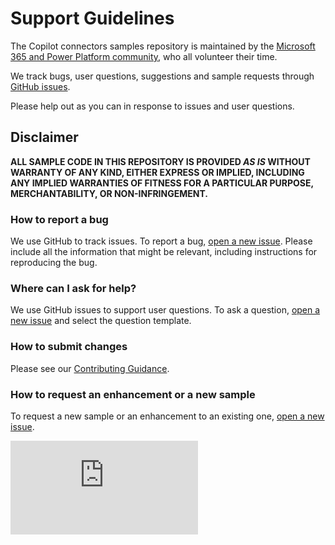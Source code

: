 # Support Guidelines

The Copilot connectors samples repository is maintained by the [Microsoft 365 and Power Platform community](https://aka.ms/m365pnp), who all volunteer their time.

We track bugs, user questions, suggestions and sample requests through [GitHub issues](https://github.com/pnp/copilot-connectors-samples/issues).

Please help out as you can in response to issues and user questions.

## Disclaimer

**ALL SAMPLE CODE IN THIS REPOSITORY IS PROVIDED *AS IS* WITHOUT WARRANTY OF ANY KIND, EITHER EXPRESS OR IMPLIED, INCLUDING ANY IMPLIED WARRANTIES OF FITNESS FOR A PARTICULAR PURPOSE, MERCHANTABILITY, OR NON-INFRINGEMENT.**

### How to report a bug

We use GitHub to track issues. To report a bug, [open a new issue](https://github.com/pnp/copilot-connectors-samples/issues/new/choose). Please include all the information that might be relevant, including instructions for reproducing the bug.

### Where can I ask for help?

We use GitHub issues to support user questions. To ask a question, [open a new issue](https://github.com/pnp/copilot-connectors-samples/issues/new/choose) and select the question template.

### How to submit changes

Please see our [Contributing Guidance](./CONTRIBUTING.md).

### How to request an enhancement or a new sample

To request a new sample or an enhancement to an existing one, [open a new issue](https://github.com/pnp/copilot-connectors-samples/issues/new/choose).

![](https://m365-visitor-stats.azurewebsites.net/copilot-connectors-samples/SUPPORT.md)

